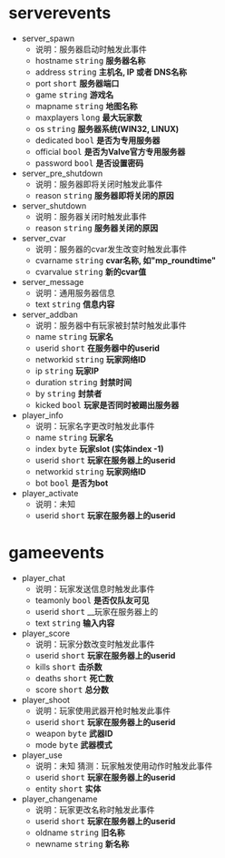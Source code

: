 # serverevents
- server_spawn
    - 说明：服务器启动时触发此事件
    - hostname <kbd>string</kbd> __服务器名称__
    - address <kbd>string</kbd> __主机名, IP 或者 DNS名称__
    - port <kbd>short</kbd> __服务器端口__
    - game <kbd>string</kbd> __游戏名__
    - mapname <kbd>string</kbd> __地图名称__
    - maxplayers <kbd>long</kbd> __最大玩家数__
    - os <kbd>string</kbd> __服务器系统(WIN32, LINUX)__
    - dedicated <kbd>bool</kbd> __是否为专用服务器__
    - official <kbd>bool</kbd> __是否为Valve官方专用服务器__
    - password <kbd>bool</kbd> __是否设置密码__
- server_pre_shutdown
    - 说明：服务器即将关闭时触发此事件
    - reason <kbd>string</kbd> __服务器即将关闭的原因__
- server_shutdown
    - 说明：服务器关闭时触发此事件
    - reason <kbd>string</kbd> __服务器关闭的原因__
- server_cvar
    - 说明：服务器的cvar发生改变时触发此事件
    - cvarname <kbd>string</kbd> __cvar名称, 如"mp_roundtime"__
    - cvarvalue <kbd>string</kbd> __新的cvar值__
- server_message
    - 说明：通用服务器信息
    - text <kbd>string</kbd> __信息内容__
- server_addban
    - 说明：服务器中有玩家被封禁时触发此事件
    - name <kbd>string</kbd> __玩家名__
    - userid <kbd>short</kbd> __在服务器中的userid__
    - networkid <kbd>string</kbd> __玩家网络ID__
    - ip <kbd>string</kbd> __玩家IP__
    - duration <kbd>string</kbd> __封禁时间__
    - by <kbd>string</kbd> __封禁者__
    - kicked <kbd>bool</kbd> __玩家是否同时被踢出服务器__
- player_info
    - 说明：玩家名字更改时触发此事件
    - name <kbd>string</kbd> __玩家名__
    - index <kbd>byte</kbd> __玩家slot (实体index -1)__
    - userid <kbd>short</kbd> __玩家在服务器上的userid__
    - networkid <kbd>string</kbd> __玩家网络ID__
    - bot <kbd>bool</kbd> __是否为bot__
- player_activate
    - 说明：未知
    - userid <kbd>short</kbd> __玩家在服务器上的userid__
# gameevents
- player_chat
    - 说明：玩家发送信息时触发此事件
    - teamonly <kbd>bool</kbd> __是否仅队友可见__
    - userid <kbd>short</kbd> __玩家在服务器上的
    - text <kbd>string</kbd> __输入内容__
- player_score
    - 说明：玩家分数改变时触发此事件
    - userid <kbd>short</kbd> __玩家在服务器上的userid__
    - kills <kbd>short</kbd> __击杀数__
    - deaths <kbd>short</kbd> __死亡数__
    - score <kbd>short</kbd> __总分数__
- player_shoot
    - 说明：玩家使用武器开枪时触发此事件
    - userid <kbd>short</kbd> __玩家在服务器上的userid__
    - weapon <kbd>byte</kbd> __武器ID__
    - mode <kbd>byte</kbd> __武器模式__
- player_use
    - 说明：未知 <kbd>猜测：玩家触发使用动作时触发此事件</kbd>
    - userid <kbd>short</kbd> __玩家在服务器上的userid__
    - entity <kbd>short</kbd> __实体__
- player_changename
    - 说明：玩家更改名称时触发此事件
    - userid <kbd>short</kbd> __玩家在服务器上的userid__
    - oldname <kbd>string</kbd> __旧名称__
    - newname <kbd>string</kbd> __新名称__
